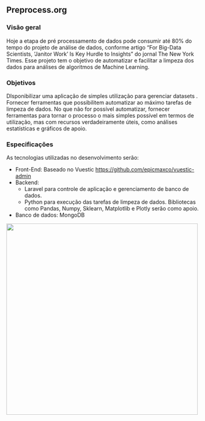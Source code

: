 ## Preprocess.org

### Visão geral
Hoje a etapa de pré processamento de dados pode consumir até 80% do tempo do projeto de análise de dados, conforme artigo “For Big-Data Scientists, ‘Janitor Work’ Is Key Hurdle to Insights” do jornal  The New York Times. Esse projeto tem o objetivo de automatizar e facilitar a limpeza dos dados para análises de algoritmos de Machine Learning.
### Objetivos
DIsponibilizar uma  aplicação de simples utilização para gerenciar datasets .
Fornecer ferramentas que possibilitem automatizar ao máximo tarefas de limpeza de dados.
No que não for possível automatizar, fornecer ferramentas para tornar o processo o mais simples possível em termos de utilização, mas com recursos verdadeiramente úteis, como análises estatísticas e gráficos de apoio.
### Especificações
As tecnologias utilizadas no desenvolvimento serão:
- Front-End: Baseado no Vuestic https://github.com/epicmaxco/vuestic-admin
- Backend: 
  - Laravel para controle de aplicação e gerenciamento de banco de dados.
  - Python para execução das tarefas de limpeza de dados. Bibliotecas como Pandas, Numpy, Sklearn, Matplotlib e Plotly serão como apoio.
- Banco de dados: MongoDB 

<img src="https://github.com/preprocessorg/preprocess/blob/master/Estrutura.jpeg" width="500">
